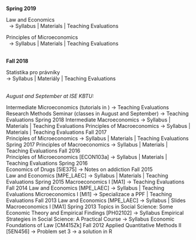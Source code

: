 **Spring 2019**


Law and Economics <br>
&nbsp;&nbsp;-> Syllabus  |  Materials | Teaching Evaluations <br>

Principles of Microeconomics <br>
&nbsp;&nbsp;-> Syllabus  |  Materials | Teaching Evaluations<br><br>

<div>
<strong>Fall 2018</strong><br>
</div>

Statistika pro právníky<br>
  -> Syllabus | Materiály | Teaching Evaluations <br><br>

<div>
<em>August and September at ISE KBTU:</em><br>
</div>

Intermediate Microeconomics 
  (tutorials in )
  -> Teaching Evaluations
Research Methods Seminar 
  (classes in August and September)
  -> Teaching Evaluations
Spring 2018
Intermediate Macroeconomics
  -> Syllabus | Materials | Teaching Evaluations
Principles of Macroeconomics
  -> Syllabus | Materials | Teaching Evaluations
Fall 2017  
Principles of Microeconomics
  -> Syllabus  |  Materials | Teaching Evaluations
Spring 2017 
Principles of Macroeconomics
  -> Syllabus | Materials | Teaching Evaluations
Fall 2016  
Principles of Microeconomics [ECON103a]
  -> Syllabus  |  Materials | Teaching Evaluations
Spring 2016  
Economics of Drugs [5IE375]
  -> Notes on addiction
Fall 2015  
Law and Economics  [MPE_LAEC]
  -> Syllabus | Materials | Teaching Evaluations
Spring 2015
Macroeconomics I  [MA1]
  -> Teaching Evaluations
Fall 2014
Law and Economics  [MPE_LAEC]
  -> Syllabus | Teaching Evaluations
Microeconomics I  [MI1]
  -> Specializace a PPF | Teaching Evaluations
Fall 2013
Law and Economics  [MPE_LAEC]
  -> Syllabus | Slides
Macroeconomics I  [MA1]
Spring 2013
Topics in Social Science: Some Economic Theory and
  Empirical Findings  [PH02102]
  -> Syllabus
Empirical Strategies in Social Science: A Practical Course
  -> Syllabus
Economic Foundations of Law  [CM415Zk]
Fall 2012
Applied Quantitative Methods II  [5EN456]
  -> Problem set 3 -> a solution in R

</div>
